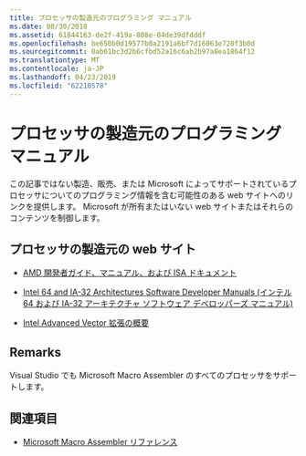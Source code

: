 ```yaml
---
title: プロセッサの製造元のプログラミング マニュアル
ms.date: 08/30/2018
ms.assetid: 61844163-de2f-419a-808e-04de39dfdddf
ms.openlocfilehash: be650b0d19577b0a2191a6bf7d16063e720f3b0d
ms.sourcegitcommit: 0ab61bc3d2b6cfbd52a16c6ab2b97a8ea1864f12
ms.translationtype: MT
ms.contentlocale: ja-JP
ms.lasthandoff: 04/23/2019
ms.locfileid: "62210578"
---
```

# <a name="processor-manufacturer-programming-manuals"></a>プロセッサの製造元のプログラミング マニュアル

この記事ではない製造、販売、または Microsoft によってサポートされているプロセッサについてのプログラミング情報を含む可能性のある web サイトへのリンクを提供します。 Microsoft が所有またはいない web サイトまたはそれらのコンテンツを制御します。

## <a name="processor-manufacturer-websites"></a>プロセッサの製造元の web サイト

- [AMD 開発者ガイド、マニュアル、および ISA ドキュメント](https://developer.amd.com/resources/developer-guides-manuals/)

- [Intel 64 and IA-32 Architectures Software Developer Manuals (インテル 64 および IA-32 アーキテクチャ ソフトウェア デベロッパーズ マニュアル)](https://software.intel.com/articles/intel-sdm)

- [Intel Advanced Vector 拡張の概要](https://software.intel.com/articles/introduction-to-intel-advanced-vector-extensions)

## <a name="remarks"></a>Remarks

Visual Studio でも Microsoft Macro Assembler のすべてのプロセッサをサポートします。

## <a name="see-also"></a>関連項目

- [Microsoft Macro Assembler リファレンス](../../assembler/masm/microsoft-macro-assembler-reference.md)
